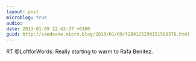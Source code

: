 ```yaml
---
layout: post
microblog: true
audio: 
date: 2013-01-09 22:43:37 +0100
guid: http://samdeane.micro.blog/2013/01/09/t289125299151589376.html
---
```

RT @LoftforWords: Really starting to warm to Rafa Benitez.
